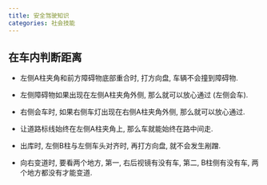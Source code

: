 ```yaml
---
title: 安全驾驶知识
categories: 社会技能
---
```




## 在车内判断距离

* 左侧A柱夹角和前方障碍物底部重合时, 打方向盘, 车辆不会撞到障碍物.

* 左侧障碍物如果出现在左侧A柱夹角外侧, 那么就可以放心通过 (左侧会车).

* 右侧会车时, 如果右侧车灯出现在右侧A柱夹角外侧, 那么就可以放心通过.

* 让道路标线始终在左侧A柱夹角上, 那么车就能始终在路中间走.

* 出库时, 左侧B柱与左侧车头对齐时, 再打方向盘, 就不会发生剐蹭.

* 向右变道时, 要看两个地方, 第一, 右后视镜有没有车, 第二, B柱侧有没有车, 两个地方都没有才能变道.

  